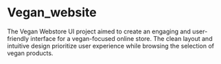 # Vegan_website
The Vegan Webstore UI project aimed to create an engaging and user-friendly interface for a vegan-focused online store. The clean layout and intuitive design prioritize user experience while browsing the selection of vegan products.
